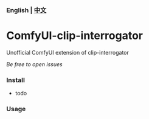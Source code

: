 ### English | [中文](./README_zh.md)

# ComfyUI-clip-interrogator
Unofficial ComfyUI extension of clip-interrogator

_Be free to open issues_


### Install

- todo

### Usage


